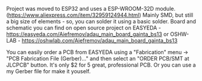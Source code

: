 Project was moved to ESP32 and uses a ESP-WROOM-32D module. (https://www.aliexpress.com/item/32959124944.html)
Mainly SMD, but still a big size of elements - so, you can solder it using a basic solder.
Board and schematic you can find on open source project on EASYEDA - https://easyeda.com/Aiefremov/adau_main_board_gainta_bs13 
      or OSHW-LAB - https://oshwlab.com/Aiefremov/adau_main_board_gainta_bs13
      
You can easily order a PCB from EASYEDA using a "Fabrication" menu -> "PCB Fabrication File (Gerber)..." and then select an "ORDER PCB/SMT at JLCPCB" button. It's only $2 for 5 great, professional PCB. 
Or you can use a my Gerber file for make it youself. 
